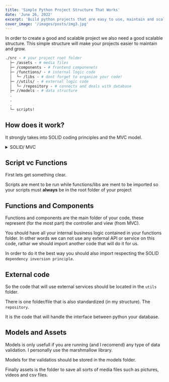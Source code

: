 ```yaml
---
title: 'Simple Python Project Structure That Works'
date: 'June 26, 2022'
excerpt: 'Build python projects that are easy to use, maintain and scalable'
cover_image: '/images/posts/img3.jpg'
---
```


In order to create a good and scalable project we also need a good scalable structure. This simple structure will make your projects easier to maintain and grow.

```graphql
./src - # your project root folder
  ├─ /assets - # media files
  ├─ /components - # frontend componenets
  ├─ /functions/ - # internal logic code
  │  └─ /libs - # dont forget to organize your code!
  ├─ //utils/ - # external logic code
  │  └─ /repository - # connects and deals with database
  ├─ //models - # data structure
  .
  .
  .
  └─ scripts!
```

## How does it work?

It strongly takes into SOLID coding principles and the MVC model.

<details>
<summary>SOLID/ MVC</summary>

### SOLID
**S**ingle-Responsibility Principle

**O**pen-Closed Principle

**L**iskov Substitution Principle

**I**nterface Segregation Principle

**D**ependency inversion Principle

<sup>If you would like to learn more about SOLID principles applied in python please read my post on this!</sup>

### MVC

- Model defines the data structure
- View defines what will be shown to the UI
- Controller contains the business logic

<sup>I sould also have a post about MVC as well!</sup>

</details>

## Script vc Functions

First lets get something clear.

Scripts are ment to be run while functions/libs are ment to be imported so your scripts must **always** be in the root folder of your project

## Functions and Components

Functions and components are the main folder of your code, these represent (for the most part) the controller and view (from MVC).

You should have all your internal business logic contained in your functions folder. In other words we can not use any external API or service on this code, rathar we should import another code that will do it for us.

In order to do it the best way you should also import respecting the SOLID `dependency inversion principle`.

## External code

So the code that will use external services should be located in the `utils` folder.

There is one folder/file that is also standardized (in my structure). The `repository`.

It is the code that will handle the interface between python your database.

## Models and Assets

Models is only usefull if you are running (and I recomend) any type of data validation. I personally use the marshmallow library.

Models for the validatios should be stored in the models folder.

Finally assets is the folder to save all sorts of media files such as pictures, videos and csv files.
